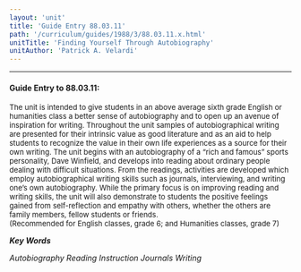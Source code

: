```yaml
---
layout: 'unit'
title: 'Guide Entry 88.03.11'
path: '/curriculum/guides/1988/3/88.03.11.x.html'
unitTitle: 'Finding Yourself Through Autobiography'
unitAuthor: 'Patrick A. Velardi'
---
```


<body>
<hr/>
 <h4>
  Guide Entry to 88.03.11:
 </h4>
 <font size="-1">
  <dl>
   <dt>
    The unit is intended to give students in an above average sixth grade English or humanities class a better sense of autobiography and to open up an avenue of inspiration for writing. Throughout the unit samples of autobiographical writing are presented for their intrinsic value as good literature and as an aid to help students to recognize the value in their own life experiences as a source for their own writing. The unit begins with an autobiography of a “rich and famous” sports personality, Dave Winfield, and develops into reading about ordinary people dealing with difficult situations. From the readings, activities are developed which employ autobiographical writing skills such as journals, interviewing, and writing one’s own autobiography. While the primary focus is on improving reading and writing skills, the unit will also demonstrate to students the positive feelings gained from self-reflection and empathy with others, whether the others are family members, fellow students or friends.
    <dt>
     (Recommended for English classes, grade 6; and Humanities classes, grade 7)
    </dt>
   </dt>
  </dl>
 </font>
 <p>
  <b>
   <i>
    Key Words
   </i>
  </b>
  <br/>
 </p>
 <p>
  <i>
   Autobiography Reading Instruction Journals Writing
  </i>
 </p>

</body>
